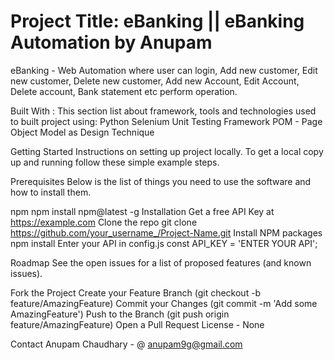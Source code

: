 # Project Title: eBanking || eBanking Automation by Anupam
eBanking - Web Automation where user can login, Add new customer, Edit new customer, Delete new customer, Add new Account, Edit Account, Delete account, Bank statement etc perform operation. 

Built With : This section list about framework, tools and technologies used to built project using:
Python
Selenium
Unit Testing Framework 
POM - Page Object Model as Design Technique

Getting Started
Instructions on setting up project locally. To get a local copy up and running follow these simple example steps.

Prerequisites
Below is the list of things you need to use the software and how to install them.

npm
npm install npm@latest -g
Installation
Get a free API Key at https://example.com
Clone the repo
git clone https://github.com/your_username_/Project-Name.git
Install NPM packages
npm install
Enter your API in config.js
const API_KEY = 'ENTER YOUR API';

Roadmap
See the open issues for a list of proposed features (and known issues).

Fork the Project
Create your Feature Branch (git checkout -b feature/AmazingFeature)
Commit your Changes (git commit -m 'Add some AmazingFeature')
Push to the Branch (git push origin feature/AmazingFeature)
Open a Pull Request
License - None

Contact
Anupam Chaudhary - @ anupam9g@gmail.com
